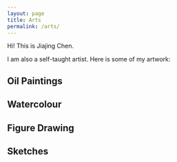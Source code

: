 ```yaml
---
layout: page
title: Arts
permalink: /arts/
---
```


Hi! This is Jiajing Chen.


I am also a self-taught artist. Here is some of my artwork:


## Oil Paintings

## Watercolour

## Figure Drawing

## Sketches


